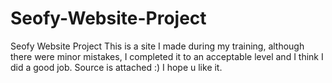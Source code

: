 # Seofy-Website-Project
Seofy Website Project
This is a site I made during my training, although there were minor mistakes, I completed it to an acceptable level and I think I did a good job. Source is attached :) I hope u like it.
